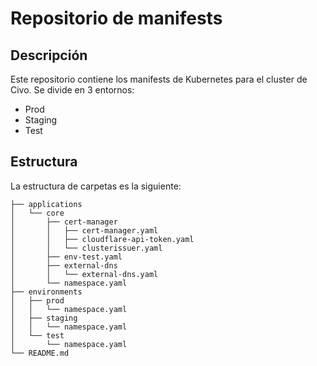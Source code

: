 # Repositorio de manifests

## Descripción

Este repositorio contiene los manifests de Kubernetes para el cluster de Civo. Se divide en 3 entornos:

- Prod
- Staging
- Test

## Estructura

La estructura de carpetas es la siguiente:

```
├── applications
│   └── core
│       ├── cert-manager
│       │   ├── cert-manager.yaml
│       │   ├── cloudflare-api-token.yaml
│       │   └── clusterissuer.yaml
│       ├── env-test.yaml
│       ├── external-dns
│       │   └── external-dns.yaml
│       └── namespace.yaml
├── environments
│   ├── prod
│   │   └── namespace.yaml
│   ├── staging
│   │   └── namespace.yaml
│   └── test
│       └── namespace.yaml
└── README.md
```
